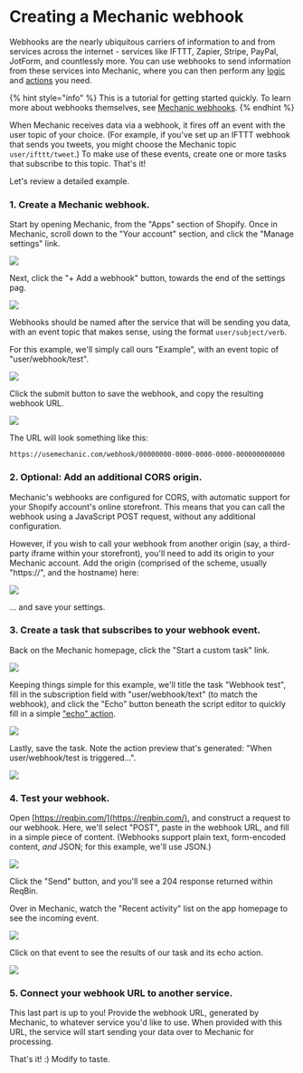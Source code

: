 # Creating a Mechanic webhook

Webhooks are the nearly ubiquitous carriers of information to and from services across the internet - services like IFTTT, Zapier, Stripe, PayPal, JotForm, and countlessly more. You can use webhooks to send information from these services into Mechanic, where you can then perform any [logic](../../core/tasks/code/) and [actions](../../core/actions/) you need.

{% hint style="info" %}
This is a tutorial for getting started quickly. To learn more about webhooks themselves, see [Mechanic webhooks](../../platform/webhooks.md).
{% endhint %}

When Mechanic receives data via a webhook, it fires off an event with the user topic of your choice. \(For example, if you've set up an IFTTT webhook that sends you tweets, you might choose the Mechanic topic `user/ifttt/tweet`.\) To make use of these events, create one or more tasks that subscribe to this topic. That's it!

Let's review a detailed example.

### 1. Create a Mechanic webhook.

Start by opening Mechanic, from the "Apps" section of Shopify. Once in Mechanic, scroll down to the "Your account" section, and click the "Manage settings" link.

![](https://d33v4339jhl8k0.cloudfront.net/docs/assets/5ddd799f2c7d3a7e9ae472fc/images/5e28a1eb04286364bc944403/5e28a1eb6f5e7.png)

Next, click the "+ Add a webhook" button, towards the end of the settings pag.

![](https://d33v4339jhl8k0.cloudfront.net/docs/assets/5ddd799f2c7d3a7e9ae472fc/images/5e39a89d2c7d3a7e9ae7384c/file-SfcKTlfshg.png)

Webhooks should be named after the service that will be sending you data, with an event topic that makes sense, using the format `user/subject/verb`.

For this example, we'll simply call ours "Example", with an event topic of "user/webhook/test".

![](https://d33v4339jhl8k0.cloudfront.net/docs/assets/5ddd799f2c7d3a7e9ae472fc/images/5e39a8db04286364bc94d8aa/file-IydtRZ3CcY.png)

Click the submit button to save the webhook, and copy the resulting webhook URL.

![](https://d33v4339jhl8k0.cloudfront.net/docs/assets/5ddd799f2c7d3a7e9ae472fc/images/5e39a9502c7d3a7e9ae73854/file-RjoxMqLWMo.png)

The URL will look something like this:

```text
https://usemechanic.com/webhook/00000000-0000-0000-0000-000000000000
```

### 2. Optional: Add an additional CORS origin.

Mechanic's webhooks are configured for CORS, with automatic support for your Shopify account's online storefront. This means that you can call the webhook using a JavaScript POST request, without any additional configuration.

However, if you wish to call your webhook from another origin \(say, a third-party iframe within your storefront\), you'll need to add its origin to your Mechanic account. Add the origin \(comprised of the scheme, usually "https://", and the hostname\) here:

![](https://d33v4339jhl8k0.cloudfront.net/docs/assets/5ddd799f2c7d3a7e9ae472fc/images/5e39aa9304286364bc94d8c1/file-BNFaSBq1rz.png)

... and save your settings.

### 3. Create a task that subscribes to your webhook event.

Back on the Mechanic homepage, click the "Start a custom task" link.

![](https://d33v4339jhl8k0.cloudfront.net/docs/assets/5ddd799f2c7d3a7e9ae472fc/images/5e28a1ec04286364bc944406/5e28a1ec93588.png)

Keeping things simple for this example, we'll title the task "Webhook test", fill in the subscription field with "user/webhook/text" \(to match the webhook\), and click the "Echo" button beneath the script editor to quickly fill in a simple ["echo" action](https://help.usemechanic.com/actions/echo).

![](https://d33v4339jhl8k0.cloudfront.net/docs/assets/5ddd799f2c7d3a7e9ae472fc/images/5e39a9c82c7d3a7e9ae7385e/file-NWZw6pzVGj.png)

Lastly, save the task. Note the action preview that's generated: "When user/webhook/test is triggered…".

![](https://d33v4339jhl8k0.cloudfront.net/docs/assets/5ddd799f2c7d3a7e9ae472fc/images/5e28a1ed2c7d3a7e9ae69bee/5e28a1ed374ae.png)

### 4. Test your webhook.

Open [https://reqbin.com/](https://reqbin.com/), and construct a request to our webhook. Here, we'll select "POST", paste in the webhook URL, and fill in a simple piece of content. \(Webhooks support plain text, form-encoded content, _and_ JSON; for this example, we'll use JSON.\)

![](https://d33v4339jhl8k0.cloudfront.net/docs/assets/5ddd799f2c7d3a7e9ae472fc/images/5e28a1ed2c7d3a7e9ae69bef/5e28a1ed874a6.png)

Click the "Send" button, and you'll see a 204 response returned within ReqBin.

Over in Mechanic, watch the "Recent activity" list on the app homepage to see the incoming event.

![](https://d33v4339jhl8k0.cloudfront.net/docs/assets/5ddd799f2c7d3a7e9ae472fc/images/5e28a1ee2c7d3a7e9ae69bf0/5e28a1edd2328.png)

Click on that event to see the results of our task and its echo action.

![](https://d33v4339jhl8k0.cloudfront.net/docs/assets/5ddd799f2c7d3a7e9ae472fc/images/5e28a1ee04286364bc944408/5e28a1ee17e5b.png)

### 5. Connect your webhook URL to another service.

This last part is up to you! Provide the webhook URL, generated by Mechanic, to whatever service you'd like to use. When provided with this URL, the service will start sending your data over to Mechanic for processing.

That's it! :\) Modify to taste.

